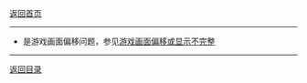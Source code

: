 [返回首页](./Home.md)

***

- 是游戏画面偏移问题，参见[游戏画面偏移或显示不完整](游戏画面偏移或显示不完整(游戏全屏不能铺满屏幕以及画面有黑边))

***
[返回目录](/QuestionNAnswer/index.md)
